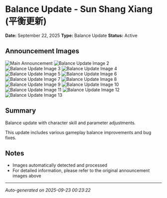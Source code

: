 # Balance Update - Sun Shang Xiang (平衡更新)
**Date:** September 22, 2025
**Type:** Balance Update
**Status:** Active

## Announcement Images
![Main Announcement](images/01.jpg)
![Balance Update Image 2](images/02.jpg)
![Balance Update Image 3](images/03.jpg)
![Balance Update Image 4](images/04.jpg)
![Balance Update Image 5](images/05.jpg)
![Balance Update Image 6](images/06.jpg)
![Balance Update Image 7](images/07.jpg)
![Balance Update Image 8](images/08.jpg)
![Balance Update Image 9](images/09.jpg)
![Balance Update Image 10](images/10.jpg)
![Balance Update Image 11](images/11.jpg)
![Balance Update Image 12](images/12.jpg)
![Balance Update Image 13](images/13.jpg)

## Summary
Balance update with character skill and parameter adjustments.

This update includes various gameplay balance improvements and bug fixes.

## Notes
- Images automatically detected and processed
- For detailed information, please refer to the original announcement images above

---
*Auto-generated on 2025-09-23 00:23:22*
